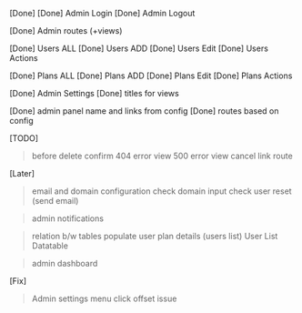 [Done]
[Done] Admin Login
[Done] Admin Logout

[Done] Admin routes (+views)

[Done] Users ALL
[Done] Users ADD
[Done] Users Edit
[Done] Users Actions

[Done] Plans ALL
[Done] Plans ADD
[Done] Plans Edit
[Done] Plans Actions

[Done] Admin Settings
[Done] titles for views 

[Done] admin panel name and links from config
[Done] routes based on config

[TODO]

> before delete confirm
> 404 error view
> 500 error view
> cancel link route

[Later]

> email and domain configuration check
> domain input check
> user reset (send email)

> admin notifications

> relation b/w tables
> populate user plan details (users list)
> User List Datatable

> admin dashboard

[Fix]

> Admin settings menu click offset issue